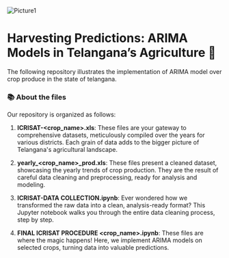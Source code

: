 ![Picture1](https://github.com/PavanMohanN/agri_ts_state/assets/65588614/11658d5e-20d5-43d5-b603-8a18e9945911)

# Harvesting Predictions: ARIMA Models in Telangana’s Agriculture 🌾
The following repository illustrates the implementation of ARIMA model over crop produce in the state of telangana.

### 📚 About the files
Our repository is organized as follows:

1. **ICRISAT-<crop_name>.xls**: These files are your gateway to comprehensive datasets, meticulously compiled over the years for various districts. Each grain of data adds to the bigger picture of Telangana's agricultural landscape.

2. **yearly_<crop_name>_prod.xls**: These files present a cleaned dataset, showcasing the yearly trends of crop production. They are the result of careful data cleaning and preprocessing, ready for analysis and modeling.

3. **ICRISAT-DATA COLLECTION.ipynb**: Ever wondered how we transformed the raw data into a clean, analysis-ready format? This Jupyter notebook walks you through the entire data cleaning process, step by step.

4. **FINAL ICRISAT PROCEDURE <crop_name>.ipynb**: These files are where the magic happens! Here, we implement ARIMA models on selected crops, turning data into valuable predictions.
